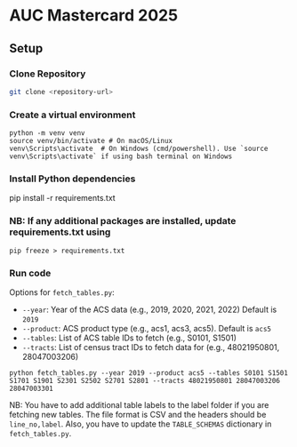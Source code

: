 # AUC Mastercard 2025

## Setup

### Clone Repository
```bash
git clone <repository-url>
```

### Create a virtual environment
```
python -m venv venv
source venv/bin/activate # On macOS/Linux
venv\Scripts\activate  # On Windows (cmd/powershell). Use `source venv\Scripts\activate` if using bash terminal on Windows
```

### Install Python dependencies
pip install -r requirements.txt

### NB: If any additional packages are installed, update requirements.txt using
```
pip freeze > requirements.txt
```

### Run code
Options for `fetch_tables.py`:
- `--year`: Year of the ACS data (e.g., 2019, 2020, 2021, 2022) Default is `2019`
- `--product`: ACS product type (e.g., acs1, acs3, acs5). Default is `acs5`
- `--tables`: List of ACS table IDs to fetch (e.g., S0101, S1501)
- `--tracts`: List of census tract IDs to fetch data for (e.g., 48021950801, 28047003206)
  
```
python fetch_tables.py --year 2019 --product acs5 --tables S0101 S1501 S1701 S1901 S2301 S2502 S2701 S2801 --tracts 48021950801 28047003206 28047003301
```

NB: You have to add additional table labels to the label folder if you are fetching new tables. The file format is CSV and the headers should be `line_no,label`. Also, you have to update the `TABLE_SCHEMAS` dictionary in `fetch_tables.py`.